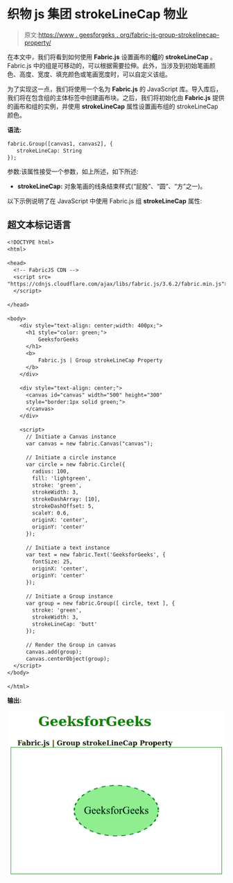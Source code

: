 # 织物 js 集团 strokeLineCap 物业

> 原文:[https://www . geesforgeks . org/fabric-js-group-strokelinecap-property/](https://www.geeksforgeeks.org/fabric-js-group-strokelinecap-property/)

在本文中，我们将看到如何使用 **Fabric.js** 设置画布的**组**的 **strokeLineCap** 。Fabric.js 中的组是可移动的，可以根据需要拉伸。此外，当涉及到初始笔画颜色、高度、宽度、填充颜色或笔画宽度时，可以自定义该组。

为了实现这一点，我们将使用一个名为 **Fabric.js** 的 JavaScript 库。导入库后，我们将在包含组的主体标签中创建画布块。之后，我们将初始化由 **Fabric.js** 提供的画布和组的实例，并使用 **strokeLineCap** 属性设置画布组的 strokeLineCap 颜色。

**语法:**

```
fabric.Group([canvas1, canvas2], {
   strokeLineCap: String
});
```

参数:该属性接受一个参数，如上所述，如下所述:

*   **strokeLineCap:** 对象笔画的线条结束样式(“屁股”、“圆”、“方”之一)。

以下示例说明了在 JavaScript 中使用 Fabric.js 组 **strokeLineCap** 属性:

## 超文本标记语言

```
<!DOCTYPE html>
<html>

<head>
  <!-- FabricJS CDN -->
  <script src=
"https://cdnjs.cloudflare.com/ajax/libs/fabric.js/3.6.2/fabric.min.js">
  </script>

</head>

<body>
    <div style="text-align: center;width: 400px;">
      <h1 style="color: green;">
          GeeksforGeeks
      </h1>
      <b>
          Fabric.js | Group strokeLineCap Property
      </b>
    </div>

    <div style="text-align: center;">
      <canvas id="canvas" width="500" height="300"
      style="border:1px solid green;">
      </canvas>
    </div>

    <script>
      // Initiate a Canvas instance
      var canvas = new fabric.Canvas("canvas");

      // Initiate a circle instance
      var circle = new fabric.Circle({
        radius: 100,
        fill: 'lightgreen',
        stroke: 'green', 
        strokeWidth: 3, 
        strokeDashArray: [10], 
        strokeDashOffset: 5,
        scaleY: 0.6,
        originX: 'center',
        originY: 'center'
      });

      // Initiate a text instance
      var text = new fabric.Text('GeeksforGeeks', {
        fontSize: 25,
        originX: 'center',
        originY: 'center'
      });

      // Initiate a Group instance
      var group = new fabric.Group([ circle, text ], {  
        stroke: 'green',   
        strokeWidth: 3,   
        strokeLineCap: 'butt'
      });

      // Render the Group in canvas
      canvas.add(group);
      canvas.centerObject(group);
  </script>
</body>

</html>
```

**输出:**

![](img/791e429c175b35fafae0f5b2b0e2e39e.png)